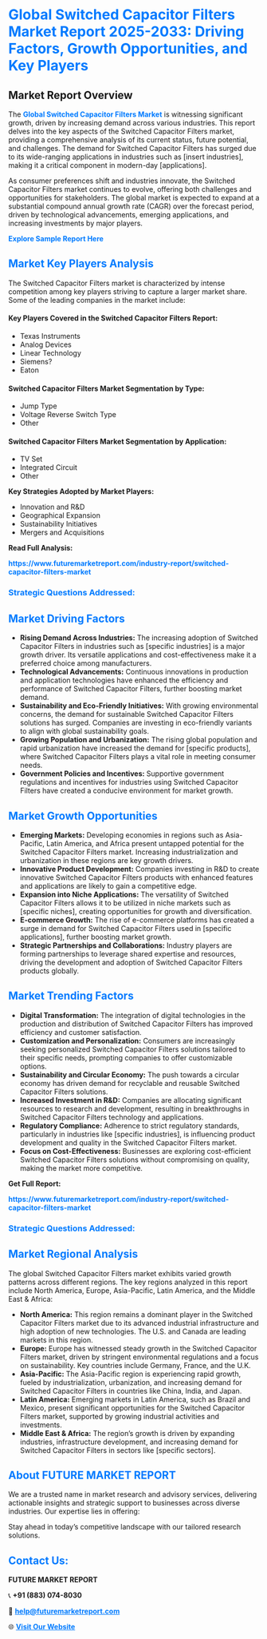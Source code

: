 <h1 style="color: #007BFF;">Global Switched Capacitor Filters Market Report 2025-2033: Driving Factors, Growth Opportunities, and Key Players</h1>

<section id="overview">
<h2>Market Report Overview</h2>
<p>The <a href="https://www.futuremarketreport.com/industry-report/switched-capacitor-filters-market" style="color: #007BFF; text-decoration: none;"><strong>Global Switched Capacitor Filters Market</strong></a> is witnessing significant growth, driven by increasing demand across various industries. This report delves into the key aspects of the Switched Capacitor Filters market, providing a comprehensive analysis of its current status, future potential, and challenges. The demand for Switched Capacitor Filters has surged due to its wide-ranging applications in industries such as [insert industries], making it a critical component in modern-day [applications].</p>
<p>As consumer preferences shift and industries innovate, the Switched Capacitor Filters market continues to evolve, offering both challenges and opportunities for stakeholders. The global market is expected to expand at a substantial compound annual growth rate (CAGR) over the forecast period, driven by technological advancements, emerging applications, and increasing investments by major players.</p>
</section>

<section id="overview">
<p><a href="https://www.futuremarketreport.com/request-sample/reportId=84504" style="color: #007BFF; text-decoration: none;"><strong>Explore Sample Report Here</strong></a></p>
</section>

<section id="key-players">
<h2 style="color: #007BFF;">Market Key Players Analysis</h2>
<p>The Switched Capacitor Filters market is characterized by intense competition among key players striving to capture a larger market share. Some of the leading companies in the market include:</p>
<h4>Key Players Covered in the Switched Capacitor Filters Report:</h4>
<ul><li>Texas Instruments</li><li>Analog Devices</li><li>Linear Technology</li><li>Siemens?</li><li>Eaton</li></ul>
<h4>Switched Capacitor Filters Market Segmentation by Type:</h4>
<ul><li>Jump Type</li><li>Voltage Reverse Switch Type</li><li>Other</li></ul>

<h4>Switched Capacitor Filters Market Segmentation by Application:</h4>
<ul><li>TV Set</li><li>Integrated Circuit</li><li>Other</li></ul>
<p><strong>Key Strategies Adopted by Market Players:</strong></p>
<ul>
<li>Innovation and R&D</li>
<li>Geographical Expansion</li>
<li>Sustainability Initiatives</li>
<li>Mergers and Acquisitions</li>
</ul>
</section>

<section>
<p><strong>Read Full Analysis: </strong></p><a href="https://www.futuremarketreport.com/industry-report/switched-capacitor-filters-market" style="color: #007BFF; text-decoration: none;"><strong>https://www.futuremarketreport.com/industry-report/switched-capacitor-filters-market</strong></a>
<h3 style="color: #007BFF;">Strategic Questions Addressed:</h3>
</section>

<section id="driving-factors">
<h2 style="color: #007BFF;">Market Driving Factors</h2>
<ul>
<li><strong>Rising Demand Across Industries:</strong> The increasing adoption of Switched Capacitor Filters in industries such as [specific industries] is a major growth driver. Its versatile applications and cost-effectiveness make it a preferred choice among manufacturers.</li>
<li><strong>Technological Advancements:</strong> Continuous innovations in production and application technologies have enhanced the efficiency and performance of Switched Capacitor Filters, further boosting market demand.</li>
<li><strong>Sustainability and Eco-Friendly Initiatives:</strong> With growing environmental concerns, the demand for sustainable Switched Capacitor Filters solutions has surged. Companies are investing in eco-friendly variants to align with global sustainability goals.</li>
<li><strong>Growing Population and Urbanization:</strong> The rising global population and rapid urbanization have increased the demand for [specific products], where Switched Capacitor Filters plays a vital role in meeting consumer needs.</li>
<li><strong>Government Policies and Incentives:</strong> Supportive government regulations and incentives for industries using Switched Capacitor Filters have created a conducive environment for market growth.</li>
</ul>
</section>

<section id="growth-opportunities">
<h2 style="color: #007BFF;">Market Growth Opportunities</h2>
<ul>
<li><strong>Emerging Markets:</strong> Developing economies in regions such as Asia-Pacific, Latin America, and Africa present untapped potential for the Switched Capacitor Filters market. Increasing industrialization and urbanization in these regions are key growth drivers.</li>
<li><strong>Innovative Product Development:</strong> Companies investing in R&D to create innovative Switched Capacitor Filters products with enhanced features and applications are likely to gain a competitive edge.</li>
<li><strong>Expansion into Niche Applications:</strong> The versatility of Switched Capacitor Filters allows it to be utilized in niche markets such as [specific niches], creating opportunities for growth and diversification.</li>
<li><strong>E-commerce Growth:</strong> The rise of e-commerce platforms has created a surge in demand for Switched Capacitor Filters used in [specific applications], further boosting market growth.</li>
<li><strong>Strategic Partnerships and Collaborations:</strong> Industry players are forming partnerships to leverage shared expertise and resources, driving the development and adoption of Switched Capacitor Filters products globally.</li>
</ul>
</section>

<section id="trending-factors">
<h2 style="color: #007BFF;">Market Trending Factors</h2>
<ul>
<li><strong>Digital Transformation:</strong> The integration of digital technologies in the production and distribution of Switched Capacitor Filters has improved efficiency and customer satisfaction.</li>
<li><strong>Customization and Personalization:</strong> Consumers are increasingly seeking personalized Switched Capacitor Filters solutions tailored to their specific needs, prompting companies to offer customizable options.</li>
<li><strong>Sustainability and Circular Economy:</strong> The push towards a circular economy has driven demand for recyclable and reusable Switched Capacitor Filters solutions.</li>
<li><strong>Increased Investment in R&D:</strong> Companies are allocating significant resources to research and development, resulting in breakthroughs in Switched Capacitor Filters technology and applications.</li>
<li><strong>Regulatory Compliance:</strong> Adherence to strict regulatory standards, particularly in industries like [specific industries], is influencing product development and quality in the Switched Capacitor Filters market.</li>
<li><strong>Focus on Cost-Effectiveness:</strong> Businesses are exploring cost-efficient Switched Capacitor Filters solutions without compromising on quality, making the market more competitive.</li>
</ul>
</section>

<section>
<p><strong>Get Full Report: </strong></p><a href="https://www.futuremarketreport.com/industry-report/switched-capacitor-filters-market" style="color: #007BFF; text-decoration: none;"><strong>https://www.futuremarketreport.com/industry-report/switched-capacitor-filters-market</strong></a>
<h3 style="color: #007BFF;">Strategic Questions Addressed:</h3>
</section>


<section id="regional-analysis">
<h2 style="color: #007BFF;">Market Regional Analysis</h2>
<p>The global Switched Capacitor Filters market exhibits varied growth patterns across different regions. The key regions analyzed in this report include North America, Europe, Asia-Pacific, Latin America, and the Middle East & Africa:</p>
<ul>
<li><strong>North America:</strong> This region remains a dominant player in the Switched Capacitor Filters market due to its advanced industrial infrastructure and high adoption of new technologies. The U.S. and Canada are leading markets in this region.</li>
<li><strong>Europe:</strong> Europe has witnessed steady growth in the Switched Capacitor Filters market, driven by stringent environmental regulations and a focus on sustainability. Key countries include Germany, France, and the U.K.</li>
<li><strong>Asia-Pacific:</strong> The Asia-Pacific region is experiencing rapid growth, fueled by industrialization, urbanization, and increasing demand for Switched Capacitor Filters in countries like China, India, and Japan.</li>
<li><strong>Latin America:</strong> Emerging markets in Latin America, such as Brazil and Mexico, present significant opportunities for the Switched Capacitor Filters market, supported by growing industrial activities and investments.</li>
<li><strong>Middle East & Africa:</strong> The region’s growth is driven by expanding industries, infrastructure development, and increasing demand for Switched Capacitor Filters in sectors like [specific sectors].</li>
</ul>
</section>

<footer>
<h2 style="color: #007BFF;">About FUTURE MARKET REPORT</h2>
<p>We are a trusted name in market research and advisory services, delivering actionable insights and strategic support to businesses across diverse industries. Our expertise lies in offering:</p>

<p>Stay ahead in today’s competitive landscape with our tailored research solutions.</p>

<h2 style="color: #007BFF;">Contact Us:</h2>
<p><strong>FUTURE MARKET REPORT</strong></p>
<p>📞 <strong>+91 (883) 074-8030</strong></p>
<p>📧 <strong><a href="mailto:help@futuremarketreport.com" style="color: #007BFF;">help@futuremarketreport.com</a></strong></p>
<p>🌐 <strong><a href="https://www.futuremarketreport.com/" style="color: #007BFF;">Visit Our Website</a></strong></p>
</footer>